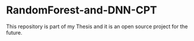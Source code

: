 # RandomForest-and-DNN-CPT
This repository is part of my Thesis and it is an open source project for the future.
